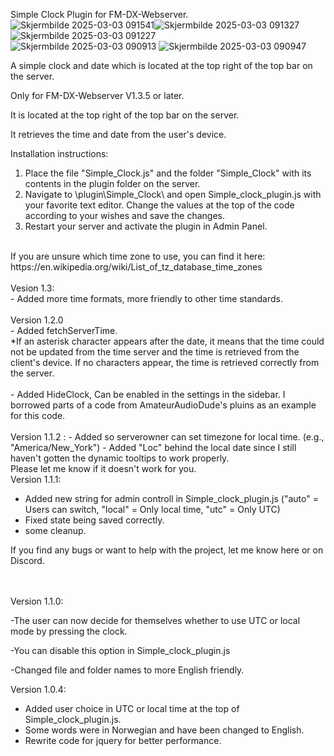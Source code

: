 Simple Clock Plugin for FM-DX-Webserver.
<br>![Skjermbilde 2025-03-03 091541](https://github.com/user-attachments/assets/176910cb-8ff8-4742-a41b-62b4717277f9)![Skjermbilde 2025-03-03 091327](https://github.com/user-attachments/assets/c2c62b4f-73a7-49c8-abd5-e14a8fbbe201)![Skjermbilde 2025-03-03 091227](https://github.com/user-attachments/assets/2cea58af-ad73-4f48-936f-adbc7d6b2b6e)<br>![Skjermbilde 2025-03-03 090913](https://github.com/user-attachments/assets/ccd95b1e-f623-4bc7-9f79-fbd35c694769)
![Skjermbilde 2025-03-03 090947](https://github.com/user-attachments/assets/8c29164e-0ff7-4487-b82f-e82e3f2e7e6b)




A simple clock and date which is located at the top right of the top bar on the server.

Only for FM-DX-Webserver V1.3.5 or later.

It is located at the top right of the top bar on the server.

It retrieves the time and date from the user's device.

Installation instructions:
1. Place the file "Simple_Clock.js" and the folder "Simple_Clock" with its contents in the plugin folder on the server.
2. Navigate to \plugin\Simple_Clock\ and open Simple_clock_plugin.js with your favorite text editor. Change the values at the top of the code according to your wishes and save the changes.
3. Restart your server and activate the plugin in Admin Panel.
<br>
If you are unsure which time zone to use, you can find it here: https://en.wikipedia.org/wiki/List_of_tz_database_time_zones
<br><br>
Vesion 1.3:<br>
- Added more time formats, more friendly to other time standards.
<br>
<br>
Version 1.2.0<br>
- Added fetchServerTime.<br>
*If an asterisk character appears after the date, it means that the time could not be updated from the time server and the time is retrieved from the client's device. If no characters appear, the time is retrieved correctly from the server.<br><br>
- Added HideClock, Can be enabled in the settings in the sidebar. I borrowed parts of a code from AmateurAudioDude's pluins as an example for this code.
<br>
<br>
Version 1.1.2 :
- Added so serverowner can set timezone for local time. (e.g., "America/New_York")
- Added "Loc" behind the local date since I still haven't gotten the dynamic tooltips to work properly.
<br>
Please let me know if it doesn't work for you.

<br>
Version 1.1.1:

- Added new string for admin controll in Simple_clock_plugin.js ("auto" = Users can switch, "local" = Only local time, "utc" = Only UTC)
- Fixed state being saved correctly.
- some cleanup.

If you find any bugs or want to help with the project, let me know here or on Discord.

<br><br>
Version 1.1.0:

-The user can now decide for themselves whether to use UTC or local mode by pressing the clock.

-You can disable this option in Simple_clock_plugin.js

-Changed file and folder names to more English friendly.


Version 1.0.4:
- Added user choice in UTC or local time at the top of Simple_clock_plugin.js.
- Some words were in Norwegian and have been changed to English.
- Rewrite code for jquery for better performance.



